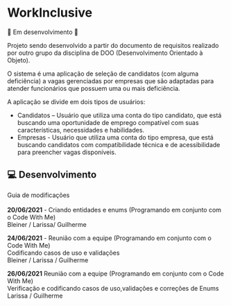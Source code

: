 # WorkInclusive

:construction: Em desenvolvimento :construction:

Projeto sendo desenvolvido a partir do documento de requisitos realizado por outro grupo 
da disciplina de DOO (Desenvolvimento Orientado à Objeto).

O sistema é uma aplicação de seleção de candidatos (com alguma deficiência) a vagas gerenciadas
por empresas que são adaptadas para atender funcionários que possuem uma ou mais deficiência.

A aplicação se divide em dois tipos de usuários:
<ul>
    <li>Candidatos – Usuário que utiliza uma conta do tipo candidato, que está buscando uma 
                     oportunidade de emprego compatível com suas características, necessidades e habilidades.</li>
    <li>Empresas -  Usuário que utiliza uma conta do tipo empresa, que está buscando candidatos
                   com compatibilidade técnica e de acessibilidade para preencher vagas disponíveis.</li>    
</ul>

## :computer: Desenvolvimento
Guia de modificações \
\
**20/06/2021** - Criando entidades e enums
(Programando em conjunto com o Code With Me) \
Bleiner / Larissa/ Guilherme

**24/06/2021** - Reunião com a equipe
(Programando em conjunto com o Code With Me) \
Codificando casos de uso e validações \
Bleiner / Larissa / Guilherme

**26/06/2021** Reunião com a equipe 
(Programando em conjunto com o Code With Me) \
Verificação e codificando casos de uso,validações e correções de Enums \
Larissa / Guilherme
